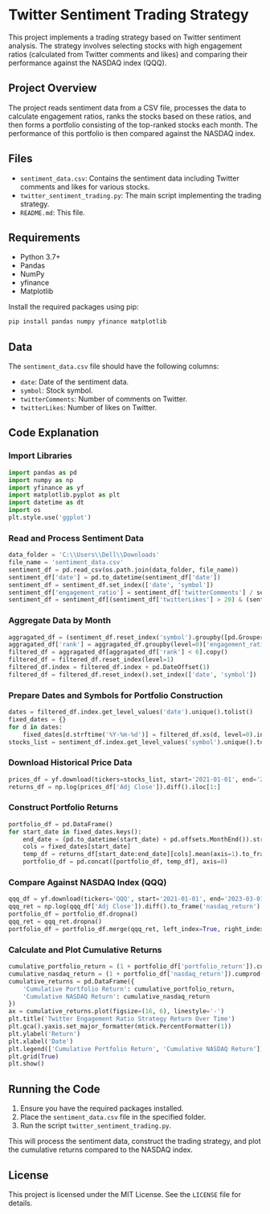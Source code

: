 # Twitter Sentiment Trading Strategy

This project implements a trading strategy based on Twitter sentiment analysis. The strategy involves selecting stocks with high engagement ratios (calculated from Twitter comments and likes) and comparing their performance against the NASDAQ index (QQQ).

## Project Overview

The project reads sentiment data from a CSV file, processes the data to calculate engagement ratios, ranks the stocks based on these ratios, and then forms a portfolio consisting of the top-ranked stocks each month. The performance of this portfolio is then compared against the NASDAQ index.

## Files

- `sentiment_data.csv`: Contains the sentiment data including Twitter comments and likes for various stocks.
- `twitter_sentiment_trading.py`: The main script implementing the trading strategy.
- `README.md`: This file.

## Requirements

- Python 3.7+
- Pandas
- NumPy
- yfinance
- Matplotlib

Install the required packages using pip:

```sh
pip install pandas numpy yfinance matplotlib
```

## Data

The `sentiment_data.csv` file should have the following columns:

- `date`: Date of the sentiment data.
- `symbol`: Stock symbol.
- `twitterComments`: Number of comments on Twitter.
- `twitterLikes`: Number of likes on Twitter.

## Code Explanation

### Import Libraries

```python
import pandas as pd
import numpy as np
import yfinance as yf
import matplotlib.pyplot as plt
import datetime as dt
import os
plt.style.use('ggplot')
```

### Read and Process Sentiment Data

```python
data_folder = 'C:\\Users\\Dell\\Downloads'
file_name = 'sentiment_data.csv'
sentiment_df = pd.read_csv(os.path.join(data_folder, file_name))
sentiment_df['date'] = pd.to_datetime(sentiment_df['date'])
sentiment_df = sentiment_df.set_index(['date', 'symbol'])
sentiment_df['engagement_ratio'] = sentiment_df['twitterComments'] / sentiment_df['twitterLikes']
sentiment_df = sentiment_df[(sentiment_df['twitterLikes'] > 20) & (sentiment_df['twitterComments'] > 10)]
```

### Aggregate Data by Month

```python
aggragated_df = (sentiment_df.reset_index('symbol').groupby([pd.Grouper(freq='ME'), 'symbol'])[['engagement_ratio']].mean())
aggragated_df['rank'] = aggragated_df.groupby(level=0)['engagement_ratio'].transform(lambda x: x.rank(ascending=False))
filtered_df = aggragated_df[aggragated_df['rank'] < 6].copy()
filtered_df = filtered_df.reset_index(level=1)
filtered_df.index = filtered_df.index + pd.DateOffset(1)
filtered_df = filtered_df.reset_index().set_index(['date', 'symbol'])
```

### Prepare Dates and Symbols for Portfolio Construction

```python
dates = filtered_df.index.get_level_values('date').unique().tolist()
fixed_dates = {}
for d in dates:
    fixed_dates[d.strftime('%Y-%m-%d')] = filtered_df.xs(d, level=0).index.tolist()
stocks_list = sentiment_df.index.get_level_values('symbol').unique().tolist()
```

### Download Historical Price Data

```python
prices_df = yf.download(tickers=stocks_list, start='2021-01-01', end='2023-03-01')
returns_df = np.log(prices_df['Adj Close']).diff().iloc[1:]
```

### Construct Portfolio Returns

```python
portfolio_df = pd.DataFrame()
for start_date in fixed_dates.keys():
    end_date = (pd.to_datetime(start_date) + pd.offsets.MonthEnd()).strftime('%Y-%m-%d')
    cols = fixed_dates[start_date]
    temp_df = returns_df[start_date:end_date][cols].mean(axis=1).to_frame('portfolio_return')
    portfolio_df = pd.concat([portfolio_df, temp_df], axis=0)
```

### Compare Against NASDAQ Index (QQQ)

```python
qqq_df = yf.download(tickers='QQQ', start='2021-01-01', end='2023-03-01')
qqq_ret = np.log(qqq_df['Adj Close']).diff().to_frame('nasdaq_return')
portfolio_df = portfolio_df.dropna()
qqq_ret = qqq_ret.dropna()
portfolio_df = portfolio_df.merge(qqq_ret, left_index=True, right_index=True)
```

### Calculate and Plot Cumulative Returns

```python
cumulative_portfolio_return = (1 + portfolio_df['portfolio_return']).cumprod() - 1
cumulative_nasdaq_return = (1 + portfolio_df['nasdaq_return']).cumprod() - 1
cumulative_returns = pd.DataFrame({
    'Cumulative Portfolio Return': cumulative_portfolio_return,
    'Cumulative NASDAQ Return': cumulative_nasdaq_return
})
ax = cumulative_returns.plot(figsize=(16, 6), linestyle='-')
plt.title('Twitter Engagement Ratio Strategy Return Over Time')
plt.gca().yaxis.set_major_formatter(mtick.PercentFormatter(1))
plt.ylabel('Return')
plt.xlabel('Date')
plt.legend(['Cumulative Portfolio Return', 'Cumulative NASDAQ Return'])
plt.grid(True)
plt.show()
```

## Running the Code

1. Ensure you have the required packages installed.
2. Place the `sentiment_data.csv` file in the specified folder.
3. Run the script `twitter_sentiment_trading.py`.

This will process the sentiment data, construct the trading strategy, and plot the cumulative returns compared to the NASDAQ index.

## License

This project is licensed under the MIT License. See the `LICENSE` file for details.
```

